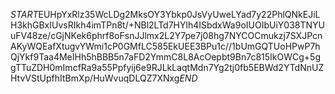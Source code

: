 $START$EUHpYxRlz35WcLDg2MksOY3Ybkp0JsVyUweLYad7y22PhlQNkEJiLH3khGBxIUvsRIkh4imTPn8t/+NBl2LTd7HYlh4ISbdxWa9oIUOIbUiY038TNYUuFV48ze/cGjNKek6phrf8oFsnJJlmx2L2Y7pe7j08hg7NYCOCmukzj7SXJPcnAKyWQEafXtugvYWmi1cP0GMfLC585EkUEE3BPu1c//1bUmGQTUoHPwP7hQjYkf9Taa4MeIHh5hBBB5n7aFD2YmmC8L8AcOepbt9Bn7c815IkOWCg+5ggTTuZDH0mImcfRa9a55Ppfyij6e9RJLkLaqtMdn7Yg2tj0fb5EBWd2YTdNnUZHtvVStUpfhItBmXp/HuWvuqDLQZ7XNxg$END$